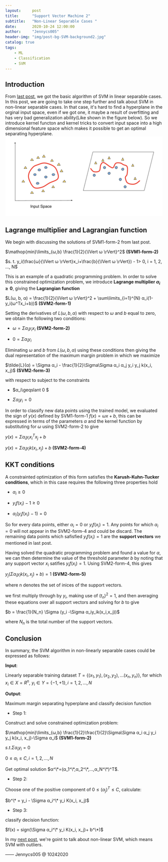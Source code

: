 ```yaml
---
layout:     post
title:      "Support Vector Machine 2"
subtitle:   "Non-Linear Separable Cases "
date:       2020-10-24 12:00:00
author:     "Jennycs005"
header-img: "img/post-bg-SVM-background2.jpg"
catalog: true
tags:
    - ML
    - Classification
    - SVM
---
```


<head>
    <script src="https://cdn.mathjax.org/mathjax/latest/MathJax.js?config=TeX-AMS-MML_HTMLorMML" type="text/javascript"></script>
    <script type="text/x-mathjax-config">
        MathJax.Hub.Config({
            tex2jax: {
            skipTags: ['script', 'noscript', 'style', 'textarea', 'pre'],
            inlineMath: [['$','$']]
            }
        });
    </script>
</head>

## Introduction

From [last post](https://jennycs005.github.io/2020/10/10/Support-Vector-Machine1/), we got the basic algorithm of SVM in linear separable cases. In this post, we are going to take one step further and talk about SVM in non-linear separable cases. In that case, it's hard to find a hyperplane in the orginal input space, even if we got one, it maybe a result of overfitting and has very bad generalization ability(Like shown in the figure below). So we introduce kernel functon and kernel tricks to convert input space into a high dimensional feature space which makes it possible to get an optimal separating hyperplane.
![img](/img/in-post/post-2020-10-24-SVM2/post-SVM2-01.png)


## Lagrange multiplier and Lagrangian function

We begin with discussing the solutions of SVM1-form-2 from last post. 

$\mathop{min}\limits_{ω,b} \frac{1}{2}{\lVert ω \rVert}^2$ **(SVM1-form-2)**

$s. t. y_i(\frac{ω}{\lVert ω \rVert}x_i+\frac{b}{\lVert ω \rVert}) - 1> 0, i = 1, 2, ..., N$

This is an example of a quadratic programming problem. In order to solve this constrained optimization problem, we introduce **Lagrange multiplier $α_i\geqslant 0$**, giving the **Lagrangian function**

$L(ω, b, α) = \frac{1}{2}{\lVert ω \rVert}^2 + \sum\limits_{i=1}^{N} α_i(1-y_i(ω^Tx_i+b))$ **(SVM2-form-1)**

Setting the derivatives of $L(ω, b, α)$ with respect to $ω$ and $b$ equal to zero, we obtain the following two conditions:

* $ω = \Sigma α_iy_ix_i$  **(SVM2-form-2)**

* $0 = \Sigma α_iy_i$

Eliminating  $ω$ and $b$ from $L(ω, b, α)$ using these conditions then giving the dual representation of the maximum margin problem in which we maximize

$\tilde{L}(α) = \Sigma α_i - \frac{1}{2}\Sigma\Sigma α_i α_j y_i y_j k(x_i, x_j)$ **(SVM2-form-3)**

with respect to subject to the constraints

* $α_i\geqslant 0 \$

* $\Sigma α_i y_i =0$

In order to classify new data points using the trained model, we evaluated the sign of $y(x)$ defined by SVM1-form-1 $f(x)=ωx+b$, this can be expressed in terms of the parameters $α$ and the kernel function by substituting for $ω$ using SVM2-form-2 to give

$y(x) = \Sigma α_i y_i{x_i}^Tx_j +b$

$y(x) = \Sigma α_i y_ik(x_i,x_j) +b$  **(SVM2-form-4)**

## KKT conditions

A constrainted optimization of this form satisfies the **Karush-Kuhn-Tucker conditions**, which in this case requires the following three properties hold

* $α_i\geqslant 0$

* $y_if(x_i)-1\geqslant 0$

* $α_i(y_if(x_i)-1)=0$

So for every data points, either $α_i = 0$ or $y_if(x_i)=1$. Any points for which $α_i = 0$ will not appear in the SVM2-form-4 and could be discard. The remaining data points which safisfied $y_if(x_i)=1$ are the **support vectors** we mentioned in last post.

Having solved the quadratic programming problem and found a value for $α$, we can then determine the value of the threshold parameter $b$ by noting that any support vector $x_i$ satifies $y_if(x_i) = 1$. Using SVM2-form-4, this gives 

$y_j(\Sigma α_iy_ik(x_i,x_j)+b)=1$ **(SVM2-form-5)**

where n denotes the set of inices of the support vectors.

we first multiply through by $y_i$, making use of $(t_n)^2 = 1$, and then averaging these equations over all support vectors and solving for $b$ to give 

$b = \frac{1}{N_n} \Sigma (y_i -\Sigma α_iy_ik(x_i,x_j))$

where $N_n$ is the total number of the support vectors.

## Conclusion

In summary, the SVM algorithm in non-linearly separable cases could be expressed as follows:

**Input**: 

Linearly separable training dataset $T = \lbrace(x_1,y_1),(x_2,y_2),...(x_n,y_n)\rbrace$, for which $x_i \in X=R^n$, $y_i \in Y=\lbrace-1, +1\rbrace, i = 1,2,...,N$


**Output**:

Maximum margin separating hyperplane and classify decision function

* Step 1: 

Construct and solve constrained optimization problem:

$\mathop{min}\limits_{ω,b} \frac{1}{2}\frac{1}{2}\Sigma\Sigma α_i α_j y_i y_j k(x_i, x_j)-\Sigma α_i$     **(SVM1-form-2)**

$s. t.  \Sigma α_i y_i = 0$

$0 \leqslant α_i \leqslant C, i = 1, 2, ..., N$

Get optimal solution $α^\*=(α_1^\*,α_2^\*,...,α_N^\*)^T$.

* Step 2: 

Choose one of the positive component of $0 \leqslant (α_j)^T \leqslant C$, calculate:

$b^\* = y_i - \Sigma α_i^\* y_i K(x_i, x_j)$


* Step 3: 

classify decision function:

$f(x) = sign(\Sigma α_i^\* y_i K(x_i, x_j)+ b^\*)$


In my [next post](https://jennycs005.github.io/2020/10/24/Support-Vector-Machine3/), we're goint to talk about non-linear SVM, which means SVM with outliers.

—— Jennycs005 @ 10242020
